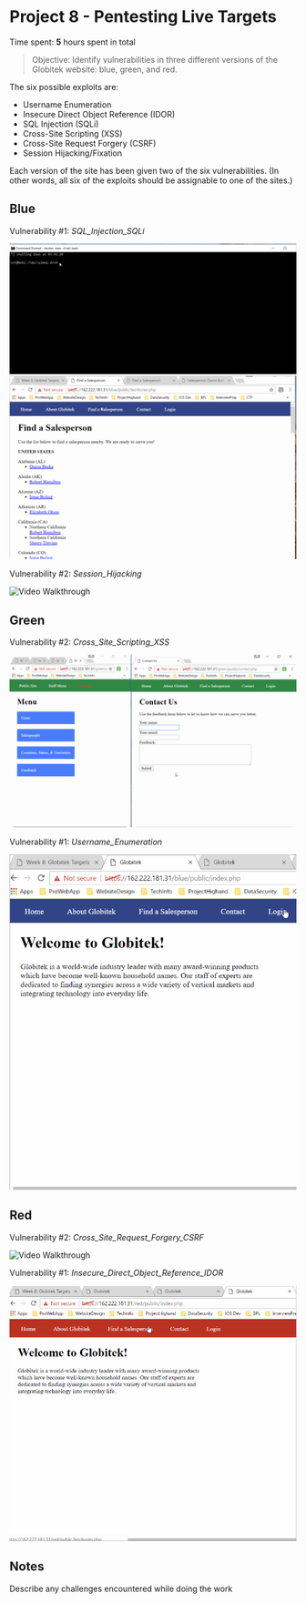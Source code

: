 # Project 8 - Pentesting Live Targets

Time spent: **5** hours spent in total

> Objective: Identify vulnerabilities in three different versions of the Globitek website: blue, green, and red.

The six possible exploits are:
* Username Enumeration
* Insecure Direct Object Reference (IDOR)
* SQL Injection (SQLi)
* Cross-Site Scripting (XSS)
* Cross-Site Request Forgery (CSRF)
* Session Hijacking/Fixation

Each version of the site has been given two of the six vulnerabilities. (In other words, all six of the exploits should be assignable to one of the sites.)

## Blue

Vulnerability #1: _SQL_Injection_SQLi_

<img src='Project7DemoBlue2.gif' title='Video Walkthrough' width='' alt='Video Walkthrough' />

<img src='Project7DemoBlue2.1.gif' title='Video Walkthrough' width='' alt='Video Walkthrough' />

Vulnerability #2: _Session_Hijacking_

<img src='.gif' title='Video Walkthrough' width='' alt='Video Walkthrough' />

## Green

Vulnerability #2: _Cross_Site_Scripting_XSS_

<img src='Project7DemoGreen2.gif' title='Video Walkthrough' width='' alt='Video Walkthrough' />

Vulnerability #1: _Username_Enumeration_

<img src='Project7DemoGreen1.gif' title='Video Walkthrough' width='' alt='Video Walkthrough' />

## Red

Vulnerability #2: _Cross_Site_Request_Forgery_CSRF_

<img src='.gif' title='Video Walkthrough' width='' alt='Video Walkthrough' />

Vulnerability #1: _Insecure_Direct_Object_Reference_IDOR_

<img src='Project7DemoRed1.gif' title='Video Walkthrough' width='' alt='Video Walkthrough' />


## Notes

Describe any challenges encountered while doing the work
